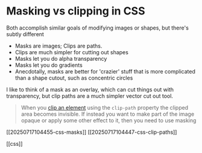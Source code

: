 # Masking vs clipping in CSS

Both accomplish similar goals of modifying images or shapes, but there's subtly different
- Masks are images; Clips are paths.
- Clips are much simpler for cutting out shapes
- Masks let you do alpha transparency
- Masks let you do gradients
- Anecdotally, masks are better for 'crazier' stuff that is more complicated than a shape cutout, such as concentric circles

I like to think of a mask as an overlay, which can cut things out with transparency, but clip paths are a much simpler vector cut out tool.

>When you [clip an element](https://web.dev/articles/css-clipping) using the `clip-path` property the clipped area becomes invisible. If instead you want to make part of the image opaque or apply some other effect to it, then you need to use masking

[[20250717104455-css-masks]]
[[20250717104447-css-clip-paths]]

[[css]]